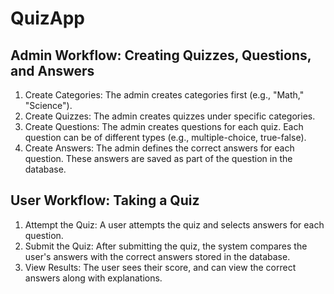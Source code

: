 # QuizApp

## Admin Workflow: Creating Quizzes, Questions, and Answers

1. Create Categories: The admin creates categories first (e.g., "Math," "Science").
2. Create Quizzes: The admin creates quizzes under specific categories.
3. Create Questions: The admin creates questions for each quiz. Each question can be of different types (e.g., multiple-choice, true-false).
4. Create Answers: The admin defines the correct answers for each question. These answers are saved as part of the question in the database.

## User Workflow: Taking a Quiz

1. Attempt the Quiz: A user attempts the quiz and selects answers for each question.
2. Submit the Quiz: After submitting the quiz, the system compares the user's answers with the correct answers stored in the database.
3. View Results: The user sees their score, and can view the correct answers along with explanations.
